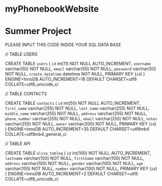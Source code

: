 # myPhonebookWebsite
<h1>Summer Project</h1>


PLEASE INPUT THIS CODE INSIDE YOUR SQL DATA BASE

// TABLE USERS

CREATE TABLE `users` (
  `id` int(11) NOT NULL AUTO_INCREMENT,
  `username` varchar(50) NOT NULL,
  `email` varchar(50) NOT NULL,
  `password` varchar(50) NOT NULL,
  `create_datetime` datetime NOT NULL,
  PRIMARY KEY (`id`)
) ENGINE=InnoDB AUTO_INCREMENT=16 DEFAULT CHARSET=utf8 COLLATE=utf8_unicode_ci

// TABLE CONTACTS

CREATE TABLE `contacts` (
  `id` int(50) NOT NULL AUTO_INCREMENT,
  `first_name` varchar(255) NOT NULL,
  `last_name` varchar(255) NOT NULL,
  `middle_name` varchar(255) NOT NULL,
  `address` varchar(255) NOT NULL,
  `phone_number` varchar(255) NOT NULL,
  `email` varchar(255) NOT NULL,
  `notes` varchar(255) NOT NULL,
  `owner` varchar(200) NOT NULL,
  PRIMARY KEY (`id`)
) ENGINE=InnoDB AUTO_INCREMENT=35 DEFAULT CHARSET=utf8mb4 COLLATE=utf8mb4_general_ci


// TABLE API

CREATE TABLE `oliva_tableq` (
  `id` int(100) NOT NULL AUTO_INCREMENT,
  `lastname` varchar(100) NOT NULL,
  `firstname` varchar(100) NOT NULL,
  `address` varchar(100) NOT NULL,
  `gender` varchar(100) NOT NULL,
  `age` varchar(100) NOT NULL,
  `number` varchar(100) NOT NULL,
  PRIMARY KEY (`id`)
) ENGINE=InnoDB AUTO_INCREMENT=2 DEFAULT CHARSET=utf8 COLLATE=utf8_unicode_ci
